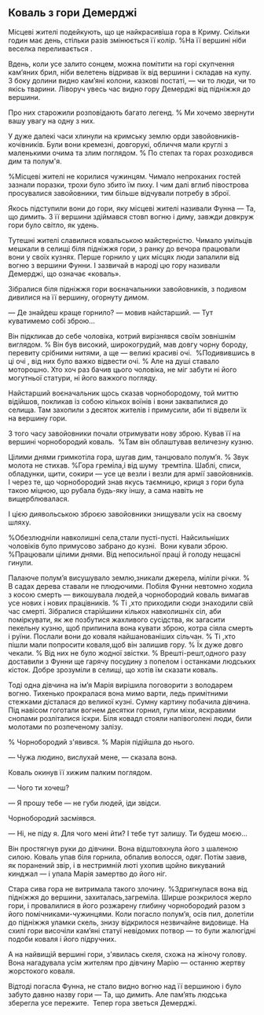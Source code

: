 ## Коваль з гори Демерджі

Місцеві жителі подейкують, що це найкрасивіша гора в Криму.
Скільки годин має день, стільки разів змінюється її колір.
%На її вершині ніби веселка переливається .

Вдень, коли усе залито сонцем, можна помітити на горі скупчення кам’яних брил, ніби велетень відривав їх від вершини і складав на купу.
З боку долини видно кам’яні колони, казкові постаті, — чи то люди, чи то якісь тварини.
Ліворуч увесь час видно гору Демерджі від підніжжя до вершини.

Про них старожили розповідають багато легенд.
% Ми хочемо звернути вашу увагу на одну з них.

У дуже далекі часи хлинули на кримську землю орди завойовників-кочівників.
Були вони кремезні, довгорукі, обличчя мали круглі з маленькими очима та злим поглядом.
% По степах та горах розходився дим та полум'я.


%Місцеві жителі не корилися чужинцям.
Чимало непроханих гостей зазнали поразки, трохи було збито їм пиху.
І чим далі вглиб півострова просувалися завойовники, тим більше відчували потребу в зброї.

Якось підступили вони до гори, яку місцеві жителі називали Фунна — Та, що димить.
З її вершини здіймався стовп вогню і диму, завжди довкруж гори було світло, як удень.

Тутешні жителі славилися ковальською майстерністю.
Чимало умільців мешкали в селищі біля підніжжя гори, з ранку до вечора працювали вони у своїх кузнях.
Перше горнило у цих місцях люди запалили від вогню з вершини Фунни.
І зазвичай в народі цю гору називали Демерджі, що означає «коваль».

Зібралися біля підніжжя гори воєначальники завойовників, з подивом дивилися на її вершину, огорнуту димом.

— Де знайдеш краще горнило? — мовив найстарший. — Тут куватимемо собі зброю...

Він підкликав до себе чоловіка, котрий вирізнявся своїм зовнішнім виглядом.
% Він був високий, широкогрудий, мав довгу чорну бороду, перевиту срібними нитями, а ще — великі красиві очі.
 %Подивившись в ці очі , від них було важко відвести очі.
% Але на душі ставало моторошно.
Хто хоч раз бачив цього чоловіка, не міг забути ні його могутньої статури, ні його важкого погляду.

Найстарший воєначальник щось сказав чорнобородому, той миттю відійшов, покликав із собою кількох воїнів і вони заквапилися до селища.
Там захопили з десяток жителів і примусили, аби ті відвели їх на вершину гори.

З того часу завойовники почали отримувати нову зброю.
Кував її на вершині чорнобородий коваль.
 %Там він облаштував величезну кузню.

Цілими днями гримкотіла гора, шугав дим, танцювало полум’я.
% Звук молота не стихав.
%Гора греміла,і від шуму  тремтіла.
Шаблі, списи, обладунки, щити, сокири — усе це везли і везли для армії завойовників.
І через те, що чорнобородий знав якусь таємницю, криця з гори була такою міцною, що рубала будь-яку іншу, а сама навіть не вищерблювалася.

І цією диявольською зброєю завойовники знищували усіх на своєму шляху.

%Обезлюдніли навколишні села,стали пусті-пусті.
Найсильніших чоловіків було примусово забрано до кузні.
 Вони кували зброю.
%Працювали цілими днями.
Від непосильної праці й голоду нещасні гинули.


Палаюче полум’я висушувало землю,зникали джерела, міліли річки.
% В садах дерева ставали не плюдючими.
Побіля Фунни невтомно ходила з косою смерть — викошувала людей,а чорнобородий коваль вимагав усе нових і нових працівників.
% Ті ,хто приходили сюди знаходили свій час смерті.
Зібралися старійшини кількох навколишніх сіл, аби поміркувати, як же позбутися жахливого сусідства, як загасити пекельну кузню, щоб припинила вона кувати зброю, котра сіяла смерть і руїни.
Послали вони до коваля найшанованіших сільчан.
% Ті ,хто пішли мали попросити коваля,щоб він залишив гору.
% Їх дуже довго чекали.
% Від них не було жодної звістки.
% Врешті-решт,одного разу доставили з Фунни ще гарячу посудину з попелом і останками людських кісток.
Добре зрозуміли в селищі, що хотів їм сказати коваль. 

Тоді одна дівчина на ім’я Марія вирішила поговорити з володарем вогню.
Тихенько прокралася вона мимо варти, ледь примітними стежками дісталася до великої кузні.
Сумну картину побачила дівчина.
Під навісом гоготали вогнем десятки горнил, гули міхи, яскравими снопами розліталися іскри.
Біля ковадл стояли напівоголені люди, били молотами по розпеченому залізу.

% Чорнобородий з'явився.
% Марія підійшла до нього.

— Чужа людино, вислухай мене, — сказала вона.

Коваль окинув її хижим палким поглядом.

— Чого ти хочеш?

— Я прошу тебе — не губи людей, іди звідси.

Чорнобородий засміявся.

— Ні, не піду я.
Для чого мені йти?
І тебе тут залишу.
Ти будеш моєю...

Він простягнув руки до дівчини.
Вона відштовхнула його з шаленою силою.
Коваль упав біля горнила, обпалив волосся, одяг.
Потім завив, як поранений звір, і в нестримній люті ухопив щойно викуваний кинджал — і упала Марія замертво до його ніг.

Стара сива гора не витримала такого злочину.
%Здригнулася вона від підніжжя до вершини, захиталась,загреміла.
Ширше розкрилося жерло гори, і провалилися в його розжарену глибину чорнобородий разом з його помічниками-чужинцями.
Коли погасло полум’я, осів пил, долетіли до підніжжя уламки скель, знизу відкрилося незвичайне видовище.
На схилі гори височіли кам’яні статуї невідомих потвор — то були жалюгідні подоби коваля і його підручних.

А на найвищій вершині гори, з'явилась скеля, схожа на жіночу голову.
Вона нагадувала усім жителям про дівчину Марію — останню жертву жорстокого коваля.

Відтоді погасла Фунна, не стало видно вогню над її вершиною і було забуто давню назву гори — Та, що димить.
Але пам’ять людська зберегла усе пережите.
 Тепер гора зветься Демерджі.
